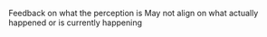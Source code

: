Feedback on what the perception is 
May not align on what actually happened or is currently happening 
